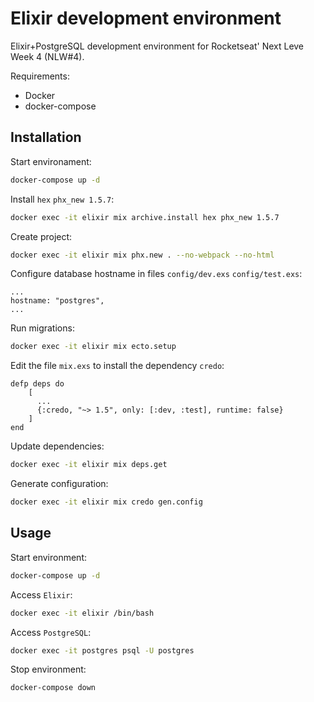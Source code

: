 # Elixir development environment

Elixir+PostgreSQL development environment for Rocketseat' Next Leve Week 4 (NLW#4).

Requirements:

* Docker
* docker-compose

## Installation

Start environament:

```sh
docker-compose up -d
```

Install `hex` `phx_new 1.5.7`:

```sh
docker exec -it elixir mix archive.install hex phx_new 1.5.7
```

Create project:

```sh
docker exec -it elixir mix phx.new . --no-webpack --no-html
```

Configure database hostname in files `config/dev.exs` `config/test.exs`:

```
...
hostname: "postgres",
...
```

Run migrations:

```sh
docker exec -it elixir mix ecto.setup
```

Edit the file `mix.exs` to install the dependency `credo`:

```
defp deps do
    [
      ...
      {:credo, "~> 1.5", only: [:dev, :test], runtime: false}
    ]
end
```

Update dependencies:
  
```sh
docker exec -it elixir mix deps.get
```

Generate configuration:

```sh
docker exec -it elixir mix credo gen.config
```

## Usage

Start environment:

```sh
docker-compose up -d
```

Access `Elixir`:

```sh
docker exec -it elixir /bin/bash
```

Access `PostgreSQL`:

```sh
docker exec -it postgres psql -U postgres
```

Stop environment:

```sh
docker-compose down
```
